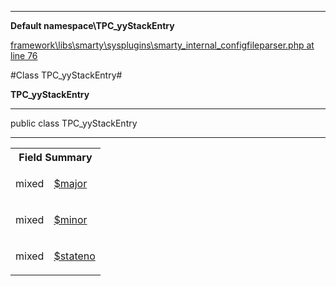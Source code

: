 

- - -

**Default namespace\TPC_yyStackEntry**


<a href="https://github.com/JeyDotC/Hirudo/blob/master/framework/libs/smarty/sysplugins/smarty_internal_configfileparser.php#L76" >framework\libs\smarty\sysplugins\smarty_internal_configfileparser.php at line 76</a>

#Class TPC_yyStackEntry#

**TPC_yyStackEntry**




- - -

<p class="signature"><span class='k'>public  class</span> <span class='nx'>TPC_yyStackEntry</span></p>



- - -



<table id="summary_field">
<tr><th colspan="2">Field Summary</th></tr>
<tr>
<td><span class='k'></span> <span class='nx'>mixed</span></td>
<td class="description"><p class="name" ><a href="#major"> $major</a>
                                </p></td>
</tr>
<tr>
<td><span class='k'></span> <span class='nx'>mixed</span></td>
<td class="description"><p class="name" ><a href="#minor"> $minor</a>
                                </p></td>
</tr>
<tr>
<td><span class='k'></span> <span class='nx'>mixed</span></td>
<td class="description"><p class="name" ><a href="#stateno"> $stateno</a>
                                </p></td>
</tr>
</table>


